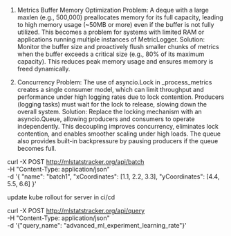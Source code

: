 1. Metrics Buffer Memory Optimization
Problem: A deque with a large maxlen (e.g., 500,000) preallocates memory for its full capacity, leading to high memory usage (~50MB or more) even if the buffer is not fully utilized. This becomes a problem for systems with limited RAM or applications running multiple instances of MetricLogger.
Solution: Monitor the buffer size and proactively flush smaller chunks of metrics when the buffer exceeds a critical size (e.g., 80% of its maximum capacity). This reduces peak memory usage and ensures memory is freed dynamically.

2. Concurrency
Problem: The use of asyncio.Lock in _process_metrics creates a single consumer model, which can limit throughput and performance under high logging rates due to lock contention. Producers (logging tasks) must wait for the lock to release, slowing down the overall system.
Solution: Replace the locking mechanism with an asyncio.Queue, allowing producers and consumers to operate independently. This decoupling improves concurrency, eliminates lock contention, and enables smoother scaling under high loads. The queue also provides built-in backpressure by pausing producers if the queue becomes full.



curl -X POST http://mlstatstracker.org/api/batch \
  -H "Content-Type: application/json" \
  -d '{
    "name": "batch1",
    "xCoordinates": [1.1, 2.2, 3.3],
    "yCoordinates": [4.4, 5.5, 6.6]
  }'

update kube rollout for server in ci/cd

curl -X POST http://mlstatstracker.org/api/query \
  -H "Content-Type: application/json" \
  -d '{"query_name": "advanced_ml_experiment_learning_rate"}'

